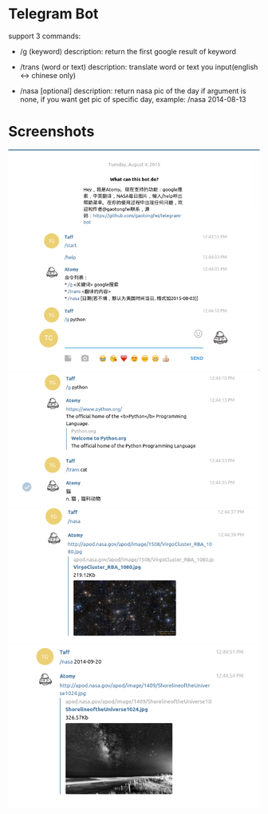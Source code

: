 # Telegram Bot

support 3 commands:

* /g (keyword)  description: return the first google result of keyword

* /trans (word or text) description: translate word or text you input(english <-> chinese only)

* /nasa [optional] description: return nasa pic of the day if argument is none,
                                if you want get pic of specific day, example: /nasa 2014-08-13


# Screenshots

![1](/screenshots/1.png)
![2](/screenshots/2.png)
![3](/screenshots/3.png)
![4](/screenshots/4.png)

